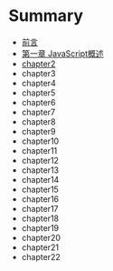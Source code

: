 # Summary

* [前言](README.md)
* [第一章 JavaScript概述](chapter1.md)
* [chapter2](chapter2.md)
* chapter3
* chapter4
* chapter5
* chapter6
* chapter7
* chapter8
* chapter9
* chapter10
* chapter11
* chapter12
* chapter13
* chapter14
* chapter15
* chapter16
* chapter17
* chapter18
* chapter19
* chapter20
* chapter21
* chapter22

